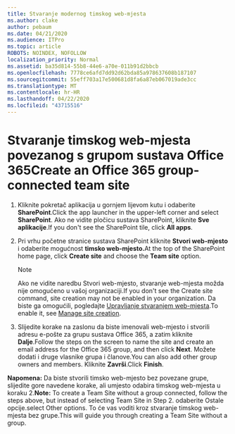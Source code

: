 ```yaml
---
title: Stvaranje modernog timskog web-mjesta
ms.author: clake
author: pebaum
ms.date: 04/21/2020
ms.audience: ITPro
ms.topic: article
ROBOTS: NOINDEX, NOFOLLOW
localization_priority: Normal
ms.assetid: ba35d814-55b8-44e6-a70e-011b91d2bbcb
ms.openlocfilehash: 7778ce6afd7dd92d62bda85a978637608b187107
ms.sourcegitcommit: 55eff703a17e500681d8fa6a87eb067019ade3cc
ms.translationtype: MT
ms.contentlocale: hr-HR
ms.lasthandoff: 04/22/2020
ms.locfileid: "43715516"
---
```

# <a name="create-an-office-365-group-connected-team-site"></a><span data-ttu-id="c69d3-102">Stvaranje timskog web-mjesta povezanog s grupom sustava Office 365</span><span class="sxs-lookup"><span data-stu-id="c69d3-102">Create an Office 365 group-connected team site</span></span>

1. <span data-ttu-id="c69d3-103">Kliknite pokretač aplikacija u gornjem lijevom kutu i odaberite **SharePoint**.</span><span class="sxs-lookup"><span data-stu-id="c69d3-103">Click the app launcher in the upper-left corner and select **SharePoint**.</span></span> <span data-ttu-id="c69d3-104">Ako ne vidite pločicu sustava SharePoint, kliknite **Sve aplikacije**.</span><span class="sxs-lookup"><span data-stu-id="c69d3-104">If you don't see the SharePoint tile, click **All apps**.</span></span>
    
2. <span data-ttu-id="c69d3-105">Pri vrhu početne stranice sustava SharePoint kliknite **Stvori web-mjesto** i odaberite mogućnost **timsko web-mjesto.**</span><span class="sxs-lookup"><span data-stu-id="c69d3-105">At the top of the SharePoint home page, click **Create site** and choose the **Team site** option.</span></span> 
    
    > [!NOTE]
    > <span data-ttu-id="c69d3-106">Ako ne vidite naredbu Stvori web-mjesto, stvaranje web-mjesta možda nije omogućeno u vašoj organizaciji.</span><span class="sxs-lookup"><span data-stu-id="c69d3-106">If you don't see the Create site command, site creation may not be enabled in your organization.</span></span> <span data-ttu-id="c69d3-107">Da biste ga omogućili, pogledajte [Upravljanje stvaranjem web-mjesta](https://go.microsoft.com/fwlink/?linkid=2009644).</span><span class="sxs-lookup"><span data-stu-id="c69d3-107">To enable it, see [Manage site creation](https://go.microsoft.com/fwlink/?linkid=2009644).</span></span> 
  
3. <span data-ttu-id="c69d3-108">Slijedite korake na zaslonu da biste imenovali web-mjesto i stvorili adresu e-pošte za grupu sustava Office 365, a zatim kliknite **Dalje**.</span><span class="sxs-lookup"><span data-stu-id="c69d3-108">Follow the steps on the screen to name the site and create an email address for the Office 365 group, and then click **Next**.</span></span> <span data-ttu-id="c69d3-109">Možete dodati i druge vlasnike grupa i članove.</span><span class="sxs-lookup"><span data-stu-id="c69d3-109">You can also add other group owners and members.</span></span> <span data-ttu-id="c69d3-110">Kliknite **Završi**.</span><span class="sxs-lookup"><span data-stu-id="c69d3-110">Click **Finish**.</span></span>
  
 <span data-ttu-id="c69d3-111">**Napomena:** Da biste stvorili timsko web-mjesto bez povezane grupe, slijedite gore navedene korake, ali umjesto odabira timskog web-mjesta u koraku 2.</span><span class="sxs-lookup"><span data-stu-id="c69d3-111">**Note:** To create a Team Site without a group connected, follow the steps above, but instead of selecting Team Site in Step 2.</span></span> <span data-ttu-id="c69d3-112">odaberite Ostale opcije.</span><span class="sxs-lookup"><span data-stu-id="c69d3-112">select Other options.</span></span> <span data-ttu-id="c69d3-113">To će vas voditi kroz stvaranje timskog web-mjesta bez grupe.</span><span class="sxs-lookup"><span data-stu-id="c69d3-113">This will guide you through creating a Team Site without a group.</span></span> 
    

